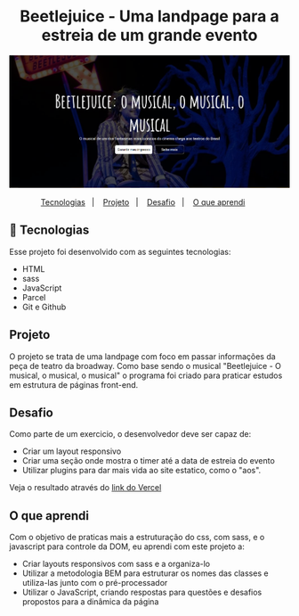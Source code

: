 <h1 align="center">
Beetlejuice - Uma landpage para a estreia de um grande evento
</h1>

<p align="center">
    <a href="https://beetlejuice-o-musical-landpage.vercel.app/">
        <img alt="License" src="./src/images/preview.PNG">
    </a>
</p>

<p align="center">
  <a href="#tecnologias">Tecnologias</a>&nbsp;&nbsp;&nbsp;|&nbsp;&nbsp;&nbsp;
  <a href="#projeto">Projeto</a>&nbsp;&nbsp;&nbsp;|&nbsp;&nbsp;&nbsp;
  <a href="#desafio">Desafio</a>&nbsp;&nbsp;&nbsp;|&nbsp;&nbsp;&nbsp;
  <a href="#o-que-aprendi">O que aprendi</a>&nbsp;&nbsp;&nbsp;&nbsp;&nbsp;&nbsp;
</p>

## 🚀 Tecnologias

Esse projeto foi desenvolvido com as seguintes tecnologias:

- HTML
- sass
- JavaScript
- Parcel
- Git e Github

## Projeto

O projeto se trata de uma landpage com foco em passar informações da peça de teatro da broadway. Como base sendo o musical "Beetlejuice - O musical, o musical, o musical" o programa foi criado para praticar estudos em estrutura de páginas front-end.

## Desafio

Como parte de um exercicio, o desenvolvedor deve ser capaz de:

- Criar um layout responsivo
- Criar uma seção onde mostra o timer até a data de estreia do evento
- Utilizar plugins para dar mais vida ao site estatico, como o "aos".

Veja o resultado através do <a href="https://beetlejuice-o-musical-landpage.vercel.app/">link do Vercel</a>

## O que aprendi

Com o objetivo de praticas mais a estruturação do css, com sass, e o javascript para controle da DOM, eu aprendi com este projeto a:

- Criar layouts responsivos com sass e a organiza-lo
- Utilizar a metodologia BEM para estruturar os nomes das classes e utiliza-las junto com o pré-processador  
- Utilizar o JavaScript, criando respostas para questões e desafios propostos para a dinâmica da página
